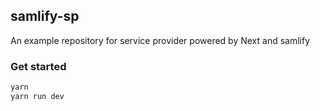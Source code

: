 ## samlify-sp

An example repository for service provider powered by Next and samlify

### Get started

```bash
yarn
yarn run dev
```